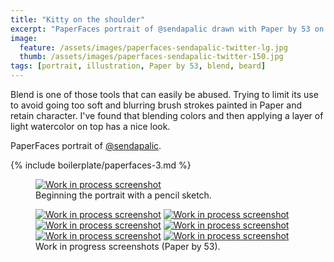 ```yaml
---
title: "Kitty on the shoulder"
excerpt: "PaperFaces portrait of @sendapalic drawn with Paper by 53 on an iPad."
image: 
  feature: /assets/images/paperfaces-sendapalic-twitter-lg.jpg
  thumb: /assets/images/paperfaces-sendapalic-twitter-150.jpg
tags: [portrait, illustration, Paper by 53, blend, beard]
---
```


Blend is one of those tools that can easily be abused. Trying to limit its use to avoid going too soft and blurring brush strokes painted in Paper and retain character. I've found that blending colors and then applying a layer of light watercolor on top has a nice look.

PaperFaces portrait of <a href="http://twitter.com/sendapalic">@sendapalic</a>.

{% include boilerplate/paperfaces-3.md %}

<figure>
  <a href="{{ site.url }}/assets/images/paperfaces-sendapalic-process-1-lg.jpg"><img src="{{ site.url }}/assets/images/paperfaces-sendapalic-process-1-750.jpg" alt="Work in process screenshot"></a>
  <figcaption>Beginning the portrait with a pencil sketch.</figcaption>
</figure>

<figure class="half">
  <a href="{{ site.url }}/assets/images/paperfaces-sendapalic-process-2-lg.jpg"><img src="{{ site.url }}/assets/images/paperfaces-sendapalic-process-2-600.jpg" alt="Work in process screenshot"></a>
  <a href="{{ site.url }}/assets/images/paperfaces-sendapalic-process-3-lg.jpg"><img src="{{ site.url }}/assets/images/paperfaces-sendapalic-process-3-600.jpg" alt="Work in process screenshot"></a>
  <a href="{{ site.url }}/assets/images/paperfaces-sendapalic-process-4-lg.jpg"><img src="{{ site.url }}/assets/images/paperfaces-sendapalic-process-4-600.jpg" alt="Work in process screenshot"></a>
  <a href="{{ site.url }}/assets/images/paperfaces-sendapalic-process-5-lg.jpg"><img src="{{ site.url }}/assets/images/paperfaces-sendapalic-process-5-600.jpg" alt="Work in process screenshot"></a>
  <a href="{{ site.url }}/assets/images/paperfaces-sendapalic-process-6-lg.jpg"><img src="{{ site.url }}/assets/images/paperfaces-sendapalic-process-6-600.jpg" alt="Work in process screenshot"></a>
  <a href="{{ site.url }}/assets/images/paperfaces-sendapalic-process-7-lg.jpg"><img src="{{ site.url }}/assets/images/paperfaces-sendapalic-process-7-600.jpg" alt="Work in process screenshot"></a>
  <figcaption>Work in progress screenshots (Paper by 53).</figcaption>
</figure>